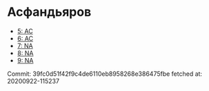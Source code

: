 # Асфандьяров
- [5: AC](5.md)
- [6: AC](6.md)
- [7: NA](7.md)
- [8: NA](8.md)
- [9: NA](9.md)

Commit: 39fc0d51f42f9c4de6110eb8958268e386475fbe
 fetched at: 20200922-115237
